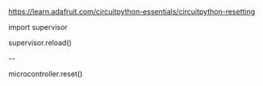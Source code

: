https://learn.adafruit.com/circuitpython-essentials/circuitpython-resetting

import supervisor

supervisor.reload()

--

microcontroller.reset()
